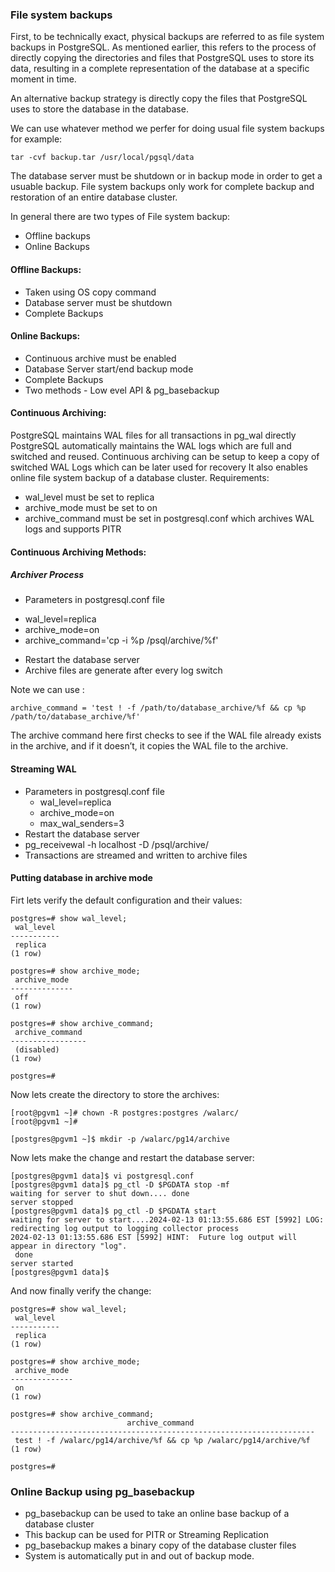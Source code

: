 ### File system backups 

First, to be technically exact, physical backups are referred to as file system backups in PostgreSQL. As mentioned earlier, this refers to the process of directly copying the directories and files that PostgreSQL uses to store its data, resulting in a complete representation of the database at a specific moment in time. 

An alternative backup strategy is directly copy the files that PostgreSQL uses to store the database in the database.

We can use whatever method we perfer for doing usual file system backups for example:
```
tar -cvf backup.tar /usr/local/pgsql/data
```
The database server must be shutdown or in backup mode in order to get a usuable backup. File system backups only work for complete backup and restoration of an entire database cluster.

In general there are two types of File system backup:
* Offline backups
* Online Backups

#### Offline Backups:
* Taken using OS copy command
* Database server must be shutdown
* Complete Backups 

#### Online Backups:
* Continuous archive must be enabled
* Database Server start/end backup mode
* Complete Backups
* Two methods - Low evel API & pg_basebackup

#### Continuous Archiving:
PostgreSQL maintains WAL files for all transactions in pg_wal directly
PostgreSQL automatically maintains the WAL logs which are full and switched and reused.
Continuous archiving can be setup to keep a copy of switched WAL Logs which can be later used for recovery
It also enables online file system backup of a database cluster.
Requirements:
- wal_level must be set to replica
- archive_mode must be set to on
- archive_command must be set in postgresql.conf which archives WAL logs and supports PITR

#### Continuous Archiving Methods:
##### Archiver Process
* Parameters in postgresql.conf file
 - wal_level=replica
 - archive_mode=on
 - archive_command='cp -i %p /psql/archive/%f'
* Restart the database server
* Archive files are generate after every log switch

Note we can use : 
```
archive_command = 'test ! -f /path/to/database_archive/%f && cp %p /path/to/database_archive/%f'
```
The archive command here first checks to see if the WAL file already exists in the archive, and if it doesn’t, it copies the WAL file to the archive.

#### Streaming WAL
* Parameters in postgresql.conf file
  - wal_level=replica
  - archive_mode=on
  - max_wal_senders=3
* Restart the database server
* pg_receivewal -h localhost -D /psql/archive/
* Transactions are streamed and written to archive files

#### Putting database in archive mode

Firt lets verify the default configuration and their values:
```
postgres=# show wal_level;
 wal_level
-----------
 replica
(1 row)

postgres=# show archive_mode;
 archive_mode
--------------
 off
(1 row)

postgres=# show archive_command;
 archive_command
-----------------
 (disabled)
(1 row)

postgres=#
```

Now lets create the directory to store the archives:
```
[root@pgvm1 ~]# chown -R postgres:postgres /walarc/
[root@pgvm1 ~]#

[postgres@pgvm1 ~]$ mkdir -p /walarc/pg14/archive
```

Now lets make the change and restart the database server:
```
[postgres@pgvm1 data]$ vi postgresql.conf
[postgres@pgvm1 data]$ pg_ctl -D $PGDATA stop -mf
waiting for server to shut down.... done
server stopped
[postgres@pgvm1 data]$ pg_ctl -D $PGDATA start
waiting for server to start....2024-02-13 01:13:55.686 EST [5992] LOG:  redirecting log output to logging collector process
2024-02-13 01:13:55.686 EST [5992] HINT:  Future log output will appear in directory "log".
 done
server started
[postgres@pgvm1 data]$
```

And now finally verify the change:
```
postgres=# show wal_level;
 wal_level
-----------
 replica
(1 row)

postgres=# show archive_mode;
 archive_mode
--------------
 on
(1 row)

postgres=# show archive_command;
                          archive_command
--------------------------------------------------------------------
 test ! -f /walarc/pg14/archive/%f && cp %p /walarc/pg14/archive/%f
(1 row)

postgres=#
```

### Online Backup using pg_basebackup
* pg_basebackup can be used to take an online base backup of a database cluster
* This backup can be used for PITR or Streaming Replication
* pg_basebackup makes a binary copy of the database cluster files
* System is automatically put in and out of backup mode.